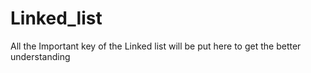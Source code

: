 # Linked_list
All the Important key of the Linked list will be put here to get the better understanding
